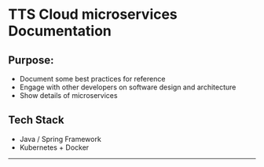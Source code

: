# TTS Cloud microservices Documentation

## Purpose:
- Document some best practices for reference
- Engage with other developers on software design and architecture
- Show details of microservices

## Tech Stack
- Java / Spring Framework
- Kubernetes + Docker

***

